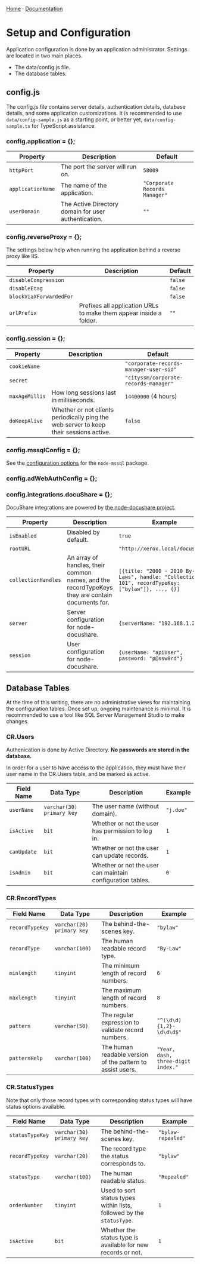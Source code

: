 [Home](https://cityssm.github.io/corporate-records-manager/)
·
[Documentation](./)

# Setup and Configuration

Application configuration is done by an application administrator.
Settings are located in two main places.

-   The data/config.js file.
-   The database tables.

## config.js

The config.js file contains server details, authentication details, database details, and some application customizations.
It is recommended to use `data/config-sample.js` as a starting point,
or better yet, `data/config-sample.ts` for TypeScript assistance.

### config.application = {};

| Property          | Description                                          | Default                       |
| ----------------- | ---------------------------------------------------- | ----------------------------- |
| `httpPort`        | The port the server will run on.                     | `58009`                       |
| `applicationName` | The name of the application.                         | `"Corporate Records Manager"` |
| `userDomain`      | The Active Directory domain for user authentication. | `""`                          |

### config.reverseProxy = {};

The settings below help when running the application behind
a reverse proxy like IIS.

| Property                | Description                                                        | Default |
| ----------------------- | ------------------------------------------------------------------ | ------- |
| `disableCompression`    |                                                                    | `false` |
| `disableEtag`           |                                                                    | `false` |
| `blockViaXForwardedFor` |                                                                    | `false` |
| `urlPrefix`             | Prefixes all application URLs to make them appear inside a folder. | `""`    |

### config.session = {};

| Property       | Description                                                                            | Default                                |
| -------------- | -------------------------------------------------------------------------------------- | -------------------------------------- |
| `cookieName`   |                                                                                        | `"corporate-records-manager-user-sid"` |
| `secret`       |                                                                                        | `"cityssm/corporate-records-manager"`  |
| `maxAgeMillis` | How long sessions last in milliseconds.                                                | `14400000` (4 hours)                   |
| `doKeepAlive`  | Whether or not clients periodically ping the web server to keep their sessions active. | `false`                                |

### config.mssqlConfig = {};

See the [configuration options](https://www.npmjs.com/package/mssql#configuration-1) for the `node-mssql` package.

### config.adWebAuthConfig = {};

### config.integrations.docuShare = {};

DocuShare integrations are powered by
[the node-docushare project](https://github.com/cityssm/node-docushare).

| Property            | Description                                                                                     | Example                                                                                         |
| ------------------- | ----------------------------------------------------------------------------------------------- | ----------------------------------------------------------------------------------------------- |
| `isEnabled`         | Disabled by default.                                                                            | `true`                                                                                          |
| `rootURL`           |                                                                                                 | `"http://xerox.local/docushare"`                                                                |
| `collectionHandles` | An array of handles, their common names, and the recordTypeKeys they are contain documents for. | `[{title: "2000 - 2010 By-Laws", handle: "Collection-101", recordTypeKey: ["bylaw"]}, ..., {}]` |
| `server`            | Server configuration for node-docushare.                                                        | `{serverName: "192.168.1.2"}`                                                                   |
| `session`           | User configuration for node-docushare.                                                          | `{userName: "apiUser", password: "p@ssw0rd"}`                                                   |

## Database Tables

At the time of this writing, there are no administrative views
for maintaining the configuration tables.
Once set up, ongoing maintenance is minimal.
It is recommended to use a tool like SQL Server Management Studio to make changes.

### CR.Users

Authenication is done by Active Directory.
**No passwords are stored in the database.**

In order for a user to have access to the application,
they must have their user name in the CR.Users table,
and be marked as active.

| Field Name  | Data Type                 | Description                                                | Example   |
| ----------- | ------------------------- | ---------------------------------------------------------- | --------- |
| `userName`  | `varchar(30) primary key` | The user name (without domain).                            | `"j.doe"` |
| `isActive`  | `bit`                     | Whether or not the user has permission to log in.          | `1`       |
| `canUpdate` | `bit`                     | Whether or not the user can update records.                | `1`       |
| `isAdmin`   | `bit`                     | Whether or not the user can maintain configuration tables. | `0`       |

### CR.RecordTypes

| Field Name      | Data Type                 | Description                                                | Example                            |
| --------------- | ------------------------- | ---------------------------------------------------------- | ---------------------------------- |
| `recordTypeKey` | `varchar(20) primary key` | The behind-the-scenes key.                                 | `"bylaw"`                          |
| `recordType`    | `varchar(100)`            | The human readable record type.                            | `"By-Law"`                         |
| `minlength`     | `tinyint`                 | The minimum length of record numbers.                      | `6`                                |
| `maxlength`     | `tinyint`                 | The maximum length of record numbers.                      | `8`                                |
| `pattern`       | `varchar(50)`             | The regular expression to validate record numbers.         | `"^(\d\d){1,2}-\d\d\d$"`           |
| `patternHelp`   | `varchar(100)`            | The human readable version of the pattern to assist users. | `"Year, dash, three-digit index."` |

### CR.StatusTypes

Note that only those record types with corresponding status types
will have status options available.

| Field Name      | Data Type                 | Description                                                           | Example            |
| --------------- | ------------------------- | --------------------------------------------------------------------- | ------------------ |
| `statusTypeKey` | `varchar(30) primary key` | The behind-the-scenes key.                                            | `"bylaw-repealed"` |
| `recordTypeKey` | `varchar(20)`             | The record type the status corresponds to.                            | `"bylaw"`          |
| `statusType`    | `varchar(100)`            | The human readable status.                                            | `"Repealed"`       |
| `orderNumber`   | `tinyint`                 | Used to sort status types within lists, followed by the `statusType`. | `1`                |
| `isActive`      | `bit`                     | Whether the status type is available for new records or not.          | `1`                |
